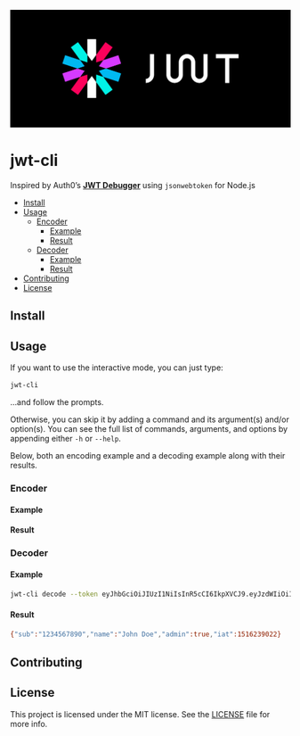 ![JSON Web Token (JWT)](./thumbnail.png)

# jwt-cli

Inspired by Auth0’s **[JWT Debugger](https://jwt.io/)** using `jsonwebtoken` for Node.js

- [Install](#install)
- [Usage](#usage)
  - [Encoder](#encoder)
    - [Example](#example)
    - [Result](#result)
  - [Decoder](#decoder)
    - [Example](#example-1)
    - [Result](#result-1)
- [Contributing](#contributing)
- [License](#license)

## Install

## Usage

If you want to use the interactive mode, you can just type:

```bash
jwt-cli
```

…and follow the prompts.

Otherwise, you can skip it by adding a command and its argument(s) and/or option(s).
You can see the full list of commands, arguments, and options by appending either `-h` or `--help`. 

Below, both an encoding example and a decoding example along with their results.

### Encoder

#### Example

#### Result

### Decoder

#### Example

```bash
jwt-cli decode --token eyJhbGciOiJIUzI1NiIsInR5cCI6IkpXVCJ9.eyJzdWIiOiIxMjM0NTY3ODkwIiwibmFtZSI6IkpvaG4gRG9lIiwiYWRtaW4iOnRydWUsImlhdCI6MTUxNjIzOTAyMn0.KMUFsIDTnFmyG3nMiGM6H9FNFUROf3wh7SmqJp-QV30 --secret a-string-secret-at-least-256-bits-long
```

#### Result

```bash
{"sub":"1234567890","name":"John Doe","admin":true,"iat":1516239022}
```

## Contributing

## License

This project is licensed under the MIT license. See the [LICENSE](./LICENSE) file for more info.
